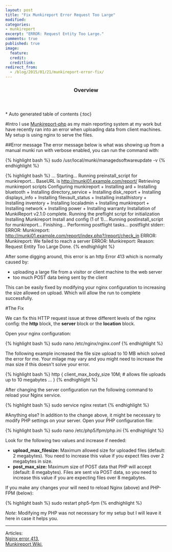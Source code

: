 ```yaml
---
layout: post
title: "Fix Munkireport Error Request Too Large"
modified: 
categories: 
- munkireport
excerpt: "ERROR: Request Entity Too Large."
comments: true
published: true
image:
  feature:
  credit: 
  creditlink:
redirect_from:
  - /blog/2015/01/21/munkireport-error-fix/
---
```


<section id="table-of-contents" class="toc">
  <header>
    <h3>Overview</h3>
  </header>
<div id="drawer" markdown="1">
*  Auto generated table of contents
{:toc}
</div>
</section><!-- /#table-of-contents -->


#Intro
I use [Munkireport-php](https://github.com/munkireport/munkireport-php) as my main reporting system at my work but have recently ran into an error when uploading data from client machines. My setup is using nginx to serve the files. 

##Error message
The error message below is what was showing up from a manual munki run with verbose enabled, you can run the command with:

{% highlight bash %}
sudo /usr/local/munki/managedsoftwareupdate -v
{% endhighlight %}

{% highlight bash %}
...
Starting...
    Running preinstall_script for munkireport...
    BaseURL is http://munki01.example.com/report/
    Retrieving munkireport scripts
    Configuring munkireport
    + Installing ard
    + Installing bluetooth
    + Installing directory_service
    + Installing disk_report
    + Installing displays_info
    + Installing filevault_status
    + Installing installhistory
    + Installing inventory
    + Installing localadmin
    + Installing munkireport
    + Installing network
    + Installing power
    + Installing warranty
    Installation of MunkiReport v2.1.0 complete.
    Running the preflight script for initialization
Installing Munkireport Install and config (1 of 1)...
    Running postinstall_script for munkireport...
Finishing...
    Performing postflight tasks...
    postflight stderr: ERROR: Munkireport: http://munki01.example.com/report/index.php?/report/check_in
ERROR: Munkireport: We failed to reach a server
ERROR: Munkireport: Reason: Request Entity Too Large
Done.
{% endhighlight %}

After some digging around, this error is an http Error 413 which is normally caused by:

* uploading a large file from a visitor or client machine to the web server
* too much POST data being sent by the client 

This can be easily fixed by modifying your nginx configuration to increasing the size allowed on upload. Which will allow the run to complete successfully. 

#The Fix

We can fix this HTTP request issue at three different levels of the nginx config: the **http** block, the **server** block or the **location** block. 

Open your nginx configuration:

{% highlight bash %}
sudo nano /etc/nginx/nginx.conf
{% endhighlight %}

The following example increased the file size upload to 10 MB which solved the error for me. Your milage may vary and you might need to increase the max size if this doesn't solve your error.

{% highlight bash %}
http {
	client_max_body_size 10M; # allows file uploads up to 10 megabytes
	...
}
{% endhighlight %} 

After changing the server configuration run the following command to reload your Nginx service.

{% highlight bash %}
sudo service nginx restart
{% endhighlight %} 

#Anything else?
In addition to the change above, it might be necessary to modify PHP settings on your server. Open your PHP configuration file:

{% highlight bash %}
sudo nano /etc/php5/fpm/php.ini 
{% endhighlight %} 

Look for the following two values and increase if needed:

* **upload_max_filesize:** Maximum allowed size for uploaded files (default: 2 megabytes). You need to increase this value if you expect files over 2 megabytes in size.
* **post_max_size:** Maximum size of POST data that PHP will accept (default: 8 megabytes). Files are sent via POST data, so you need to increase this value if you are expecting files over 8 megabytes.

If you make any changes your will need to reload Nginx (above) and PHP-FPM (below):

{% highlight bash %}
sudo restart php5-fpm
{% endhighlight %} 

_Note_: Modifying my PHP was not necessary for my setup but I will leave it here in case it helps you.


---

Articles:  
[Nginx error 413](http://cnedelcu.blogspot.com/2013/09/nginx-error-413-request-entity-too-large.html),  
[Munkireport Wiki](https://github.com/munkireport/munkireport-php/),  


